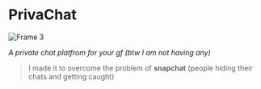# PrivaChat

![Frame 3](https://user-images.githubusercontent.com/68729523/187967888-4981d3d0-b127-43cf-898d-74d7057a5249.png)

*A private chat platfrom for your gf (btw I am not having any)*

> I made it to overcome the problem of **snapchat** (people hiding their chats and getting caught)


